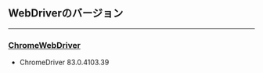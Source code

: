 ## WebDriverのバージョン

---

### [ChromeWebDriver](https://chromedriver.chromium.org/)
- ChromeDriver 83.0.4103.39
